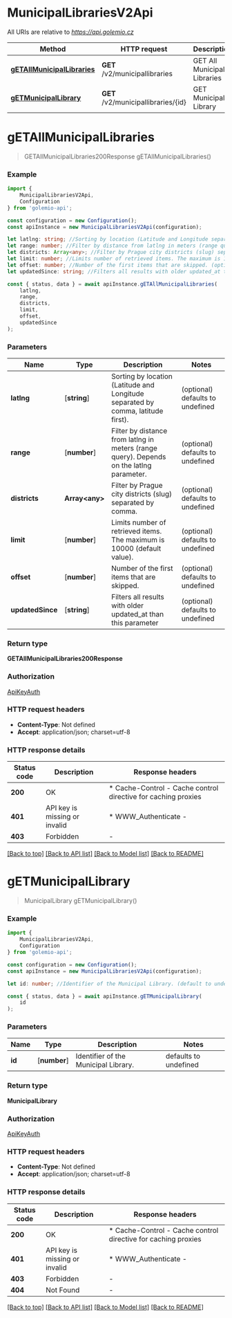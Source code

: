 # MunicipalLibrariesV2Api

All URIs are relative to *https://api.golemio.cz*

|Method | HTTP request | Description|
|------------- | ------------- | -------------|
|[**gETAllMunicipalLibraries**](#getallmunicipallibraries) | **GET** /v2/municipallibraries | GET All Municipal Libraries|
|[**gETMunicipalLibrary**](#getmunicipallibrary) | **GET** /v2/municipallibraries/{id} | GET Municipal Library|

# **gETAllMunicipalLibraries**
> GETAllMunicipalLibraries200Response gETAllMunicipalLibraries()



### Example

```typescript
import {
    MunicipalLibrariesV2Api,
    Configuration
} from 'golemio-api';

const configuration = new Configuration();
const apiInstance = new MunicipalLibrariesV2Api(configuration);

let latlng: string; //Sorting by location (Latitude and Longitude separated by comma, latitude first). (optional) (default to undefined)
let range: number; //Filter by distance from latlng in meters (range query). Depends on the latlng parameter. (optional) (default to undefined)
let districts: Array<any>; //Filter by Prague city districts (slug) separated by comma. (optional) (default to undefined)
let limit: number; //Limits number of retrieved items. The maximum is 10000 (default value). (optional) (default to undefined)
let offset: number; //Number of the first items that are skipped. (optional) (default to undefined)
let updatedSince: string; //Filters all results with older updated_at than this parameter (optional) (default to undefined)

const { status, data } = await apiInstance.gETAllMunicipalLibraries(
    latlng,
    range,
    districts,
    limit,
    offset,
    updatedSince
);
```

### Parameters

|Name | Type | Description  | Notes|
|------------- | ------------- | ------------- | -------------|
| **latlng** | [**string**] | Sorting by location (Latitude and Longitude separated by comma, latitude first). | (optional) defaults to undefined|
| **range** | [**number**] | Filter by distance from latlng in meters (range query). Depends on the latlng parameter. | (optional) defaults to undefined|
| **districts** | **Array&lt;any&gt;** | Filter by Prague city districts (slug) separated by comma. | (optional) defaults to undefined|
| **limit** | [**number**] | Limits number of retrieved items. The maximum is 10000 (default value). | (optional) defaults to undefined|
| **offset** | [**number**] | Number of the first items that are skipped. | (optional) defaults to undefined|
| **updatedSince** | [**string**] | Filters all results with older updated_at than this parameter | (optional) defaults to undefined|


### Return type

**GETAllMunicipalLibraries200Response**

### Authorization

[ApiKeyAuth](../README.md#ApiKeyAuth)

### HTTP request headers

 - **Content-Type**: Not defined
 - **Accept**: application/json; charset=utf-8


### HTTP response details
| Status code | Description | Response headers |
|-------------|-------------|------------------|
|**200** | OK |  * Cache-Control - Cache control directive for caching proxies <br>  |
|**401** | API key is missing or invalid |  * WWW_Authenticate -  <br>  |
|**403** | Forbidden |  -  |

[[Back to top]](#) [[Back to API list]](../README.md#documentation-for-api-endpoints) [[Back to Model list]](../README.md#documentation-for-models) [[Back to README]](../README.md)

# **gETMunicipalLibrary**
> MunicipalLibrary gETMunicipalLibrary()



### Example

```typescript
import {
    MunicipalLibrariesV2Api,
    Configuration
} from 'golemio-api';

const configuration = new Configuration();
const apiInstance = new MunicipalLibrariesV2Api(configuration);

let id: number; //Identifier of the Municipal Library. (default to undefined)

const { status, data } = await apiInstance.gETMunicipalLibrary(
    id
);
```

### Parameters

|Name | Type | Description  | Notes|
|------------- | ------------- | ------------- | -------------|
| **id** | [**number**] | Identifier of the Municipal Library. | defaults to undefined|


### Return type

**MunicipalLibrary**

### Authorization

[ApiKeyAuth](../README.md#ApiKeyAuth)

### HTTP request headers

 - **Content-Type**: Not defined
 - **Accept**: application/json; charset=utf-8


### HTTP response details
| Status code | Description | Response headers |
|-------------|-------------|------------------|
|**200** | OK |  * Cache-Control - Cache control directive for caching proxies <br>  |
|**401** | API key is missing or invalid |  * WWW_Authenticate -  <br>  |
|**403** | Forbidden |  -  |
|**404** | Not Found |  -  |

[[Back to top]](#) [[Back to API list]](../README.md#documentation-for-api-endpoints) [[Back to Model list]](../README.md#documentation-for-models) [[Back to README]](../README.md)

